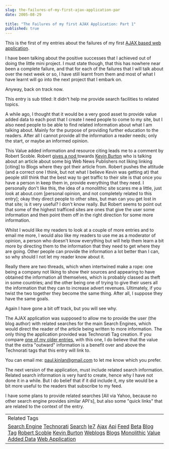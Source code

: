 ```yaml
---
slug: the-failures-of-my-first-ajax-application-par
date: 2005-08-29
 
title: "The Failures of my first AJAX Application: Part 1"
published: true
---
```

This is the first of my entries about the failures of my first <a href="http://www.kinlan.co.uk/AjaxExperiments/AjaxTag">AJAX based web application</a>.<p />I have been talking about the positive successes that I achieved out of doing the little mini project. I must state though, that this has nowhere near been a complete failure, and that for each of the failures that I will talk about over the next week or so, I have still learnt from them and most of what I have learnt will go into the next project that I embark on.<p />Anyway, back on track now.<p />This entry is sub titled: It didn't help me provide search facilities to related topics.<p />A while ago, I thought that it would be a very good asset to provide value added data to each post that I create I need people to come to my site, but I also need people to be able to find related information about what I am talking about. Mainly for the purpose of providing further education to the readers. After all I cannot provide all the information a reader needs; only the start, or maybe an informed opinion.<p />This Value added information and resource citing leads me to a comment by Robert Scoble. Robert <a href="http://radio.weblogs.com/0001011/2005/08/27.html#a10975">gives a nod </a>towards <a href="http://www.feedblog.org/2005/08/cnet_and_msm_li.html">Kevin Burton</a> who is talking about an article about some big Web News Publishers not liking linking [citing] to Blogs where they got their article from. Robert pushes the attitude (and a correct one I think, but not what I believe Kevin was getting at) that people still think that the best way to get traffic to their site is that once you have a person in keep them in, provide everything that they need. I personally don't like this, the idea of a monolithic site scares me a little, just look at about.com [personal opinion, and not completely related to this entry]; okay they direct people to other sites, but man can you get lost in that site; is it very useful? I don't know really. But Robert seems to point out that some of the highest trafficed sites are ones that give the user some information and then point them off in the right direction for some more information.<p />Whilst I would like my readers to look at a couple of more entries and to email me more, I would also like my readers to use me as a moderator of opinion, a person who doesn't know everything but will help them learn a bit more by directing them to the information that they need to get where they are going. Other people can provide the information a lot better than I can, so why should I not let my reader know about it.<p />Really there are two threads, which when intertwined make a rope: one being a company not liking to show their sources and appearing to have obtained the information all themselves, which is probably classed as theft in some countries; and the other being one of trying to give their users all the information that they can to increase advert revenues. Ultimately, if you twist the two together they become the same thing. After all, I suppose they have the same goals.<p />Again I have gone a bit off track, but you will see why.<p />The AJAX application was supposed to allow me to provide the user (the blog author) with related searches for the main Search Engines, which would direct the reader of the article being written to more information. The only thing the application provided was Technorati Tag creation. If you compare <a href="http://www.kinlan.co.uk/2005/07/ie7-beta-1.html">one of my older entries</a>, with this one, I do believe that the value that the extra "outward" information is a benefit over and above the Technorati tags that this entry will link to.<p />You can email me: <a href="mailto:paul.kinlan@gmail.com">paul.kinlan@gmail.com</a> to let me know which you prefer.<p />The next version of the application, must include related search information. Related search information is very hard to create, hence why I have not done it in a while. But I do belief that if it did include it, my site would be a bit more useful to the readers that subscribe to my feed.<p />I have some plans to provide related searches [All via Yahoo, because no other search engine provides similar API's], but also some "quick links" that are related to the context of the entry.<p /><table class="TechnoratiHead TagHeader">
<tr><td>Related Tags</td></tr>
<tr class="Technorati"><td>
<a href="https://paul.kinlan.me/tags/Search%20Engine" class="Tag" rel="tag">Search Engine</a> <a href="https://paul.kinlan.me/tags/Technorati" class="Tag" rel="tag">Technorati</a> <a href="https://paul.kinlan.me/tags/Search" class="Tag" rel="tag">Search</a> <a href="https://paul.kinlan.me/tags/Ie7" class="Tag" rel="tag">Ie7</a> <a href="https://paul.kinlan.me/tags/Ajax" class="Tag" rel="tag">Ajax</a> <a href="https://paul.kinlan.me/tags/Api" class="Tag" rel="tag">Api</a> <a href="https://paul.kinlan.me/tags/Feed" class="Tag" rel="tag">Feed</a> <a href="https://paul.kinlan.me/tags/Beta" class="Tag" rel="tag">Beta</a> <a href="https://paul.kinlan.me/tags/Blog" class="Tag" rel="tag">Blog</a> <a href="https://paul.kinlan.me/tags/Tag" class="Tag" rel="tag">Tag</a> <a href="https://paul.kinlan.me/tags/Robert%20Scoble" class="Tag" rel="tag">Robert Scoble</a> <a href="https://paul.kinlan.me/tags/Kevin%20Burton" class="Tag" rel="tag">Kevin Burton</a> <a href="https://paul.kinlan.me/tags/Weblogs" class="Tag" rel="tag">Weblogs</a> <a href="https://paul.kinlan.me/tags/Blogs" class="Tag" rel="tag">Blogs</a> <a href="https://paul.kinlan.me/tags/Monolithic" class="Tag" rel="tag">Monolithic</a> <a href="https://paul.kinlan.me/tags/Value%20Added%20Data" class="Tag" rel="tag">Value Added Data</a> <a href="https://paul.kinlan.me/tags/Web%20Application" class="Tag" rel="tag">Web Application</a>
</td></tr>
</table><div class="blogger-post-footer"><img class="posterous_download_image" src="https://blogger.googleusercontent.com/tracker/8109338-112535017570081372?l=www.kinlan.co.uk%2Findex.html" height="1" alt="" width="1" /></div>

